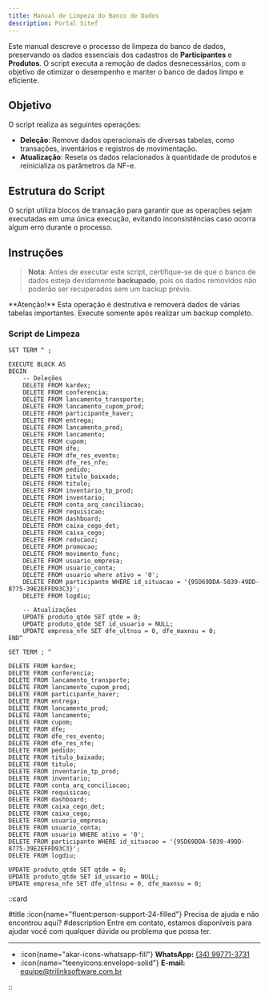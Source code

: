 ```yaml
---
title: Manual de Limpeza do Banco de Dados
description: Portal Sitef
---
```


Este manual descreve o processo de limpeza do banco de dados, preservando os dados essenciais dos cadastros de **Participantes** e **Produtos**. O script executa a remoção de dados desnecessários, com o objetivo de otimizar o desempenho e manter o banco de dados limpo e eficiente.

## Objetivo

O script realiza as seguintes operações:

- **Deleção**: Remove dados operacionais de diversas tabelas, como transações, inventários e registros de movimentação.
- **Atualização**: Reseta os dados relacionados à quantidade de produtos e reinicializa os parâmetros da NF-e.

## Estrutura do Script

O script utiliza blocos de transação para garantir que as operações sejam executadas em uma única execução, evitando inconsistências caso ocorra algum erro durante o processo.

## Instruções

> **Nota**: Antes de executar este script, certifique-se de que o banco de dados esteja devidamente **backupado**, pois os dados removidos não poderão ser recuperados sem um backup prévio.

<alert variant="warning">
    **Atenção!** Esta operação é destrutiva e removerá dados de várias tabelas importantes. Execute somente após realizar um backup completo.
</alert>

### Script de Limpeza

``` [script Executive]
SET TERM ^ ;

EXECUTE BLOCK AS
BEGIN
    -- Deleções
    DELETE FROM kardex;
    DELETE FROM conferencia;
    DELETE FROM lancamento_transporte;
    DELETE FROM lancamento_cupom_prod;
    DELETE FROM participante_haver;
    DELETE FROM entrega;
    DELETE FROM lancamento_prod;
    DELETE FROM lancamento;
    DELETE FROM cupom;
    DELETE FROM dfe;
    DELETE FROM dfe_res_evento;
    DELETE FROM dfe_res_nfe;
    DELETE FROM pedido;
    DELETE FROM titulo_baixado;
    DELETE FROM titulo;
    DELETE FROM inventario_tp_prod;
    DELETE FROM inventario;
    DELETE FROM conta_arq_conciliacao;
    DELETE FROM requisicao;
    DELETE FROM dashboard;
    DELETE FROM caixa_cego_det;
    DELETE FROM caixa_cego;
    DELETE FROM reducaoz;
    DELETE FROM promocao;
    DELETE FROM movimento_func;
    DELETE FROM usuario_empresa;
    DELETE FROM usuario_conta;
    DELETE FROM usuario where ativo = '0';
    DELETE FROM participante WHERE id_situacao = '{95D69DDA-5839-49DD-8775-39E2EFFD93C3}';
    DELETE FROM logdiu;

    -- Atualizações
    UPDATE produto_qtde SET qtde = 0;
    UPDATE produto_qtde SET id_usuario = NULL;
    UPDATE empresa_nfe SET dfe_ultnsu = 0, dfe_maxnsu = 0;
END^

SET TERM ; ^

```

``` [Executar Manualmente por tabela]
DELETE FROM kardex;
DELETE FROM conferencia;
DELETE FROM lancamento_transporte;
DELETE FROM lancamento_cupom_prod;
DELETE FROM participante_haver;
DELETE FROM entrega;
DELETE FROM lancamento_prod;
DELETE FROM lancamento;
DELETE FROM cupom;
DELETE FROM dfe;
DELETE FROM dfe_res_evento;
DELETE FROM dfe_res_nfe;
DELETE FROM pedido;
DELETE FROM titulo_baixado;
DELETE FROM titulo;
DELETE FROM inventario_tp_prod;
DELETE FROM inventario;
DELETE FROM conta_arq_conciliacao;
DELETE FROM requisicao;
DELETE FROM dashboard;
DELETE FROM caixa_cego_det;
DELETE FROM caixa_cego;
DELETE FROM usuario_empresa;
DELETE FROM usuario_conta;
DELETE FROM usuario WHERE ativo = '0';
DELETE FROM participante WHERE id_situacao = '{95D69DDA-5839-49DD-8775-39E2EFFD93C3}';
DELETE FROM logdiu;

UPDATE produto_qtde SET qtde = 0;
UPDATE produto_qtde SET id_usuario = NULL;
UPDATE empresa_nfe SET dfe_ultnsu = 0, dfe_maxnsu = 0;

```

::card

#title
:icon{name="fluent:person-support-24-filled"} Precisa de ajuda e não encontrou aqui?
#description
Entre em contato, estamos disponíveis para ajudar você com qualquer dúvida ou problema que possa ter.

---

- :icon{name="akar-icons-whatsapp-fill"} **WhatsApp:** [(34) 99771-3731](https://wa.me/trilinksoftware)
- :icon{name="teenyicons:envelope-solid"} **E-mail:** [equipe@trilinksoftware.com.br](mailto:equipe@trilinksoftware.com.br)

::
